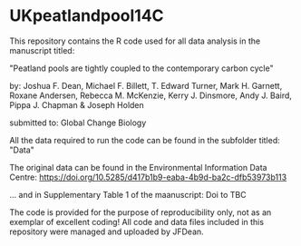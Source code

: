 # UKpeatlandpool14C

This repository contains the R code used for all data analysis in the manuscript titled:

"Peatland pools are tightly coupled to the contemporary carbon cycle"

by:
Joshua F. Dean, Michael F. Billett, T. Edward Turner, Mark H. Garnett, Roxane Andersen, Rebecca M. McKenzie, Kerry J. Dinsmore, Andy J. Baird, Pippa J. Chapman & Joseph Holden

submitted to:
Global Change Biology

All the data required to run the code can be found in the subfolder titled:
"Data"

The original data can be found in the Environmental Information Data Centre:
https://doi.org/10.5285/d417b1b9-eaba-4b9d-ba2c-dfb53973b113 

... and in Supplementary Table 1 of the maanuscript:
Doi to TBC

The code is provided for the purpose of reproducibility only, not as an exemplar of excellent coding!
All code and data files included in this repository were managed and uploaded by JFDean.
